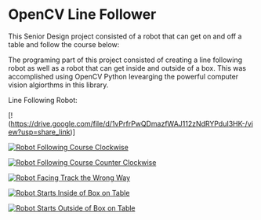 # OpenCV Line Follower
This Senior Design project consisted of a robot that can get on and off a table and follow the course below:



The programing part of this project consisted of creating a line following robot as well as a robot that can get inside and outside of a box.
This was accomplished using OpenCV Python levearging the powerful computer vision algiorthms in this library. 

Line Following Robot:

[!(https://drive.google.com/file/d/1vPrfrPwQDmazfWAJ112zNdRYPduI3HK-/view?usp=share_link)]



[![Robot Following Course Clockwise](https://img.https://www.youtube.com/shorts/RLmc7vq8F2o.jpg)](https://www.youtube.com/shorts/RLmc7vq8F2o)


[![Robot Following Course Counter Clockwise](https://img.https://www.youtube.com/shorts/xZM0sqLEEM8.jpg)](https://www.youtube.com/shorts/xZM0sqLEEM8)



[![Robot Facing Track the Wrong Way](https://img.https://www.youtube.com/shorts/k9cmPeyY0mo.jpg)](https://www.youtube.com/shorts/k9cmPeyY0mo)


[![Robot Starts Inside of Box on Table](https://img.https://www.youtube.com/shorts/LyzmGsphpEI.jpg)](https://www.youtube.com/shorts/LyzmGsphpEI)


[![Robot Starts Outside of Box on Table](https://img.https://www.youtube.com/shorts/EVqE8CF1C_c.jpg)](https://www.youtube.com/shorts/EVqE8CF1C_c)



